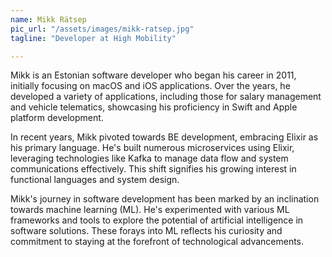 ```yaml
---
name: Mikk Rätsep
pic_url: "/assets/images/mikk-ratsep.jpg"
tagline: "Developer at High Mobility"

---
```

Mikk is an Estonian software developer who began his career in 2011, initially focusing on macOS and iOS applications. Over the years, he developed a variety of applications, including those for salary management and vehicle telematics, showcasing his proficiency in Swift and Apple platform development.

In recent years, Mikk pivoted towards BE development, embracing Elixir as his primary language. He's built numerous microservices using Elixir, leveraging technologies like Kafka to manage data flow and system communications effectively. This shift signifies his growing interest in functional languages and system design.

Mikk's journey in software development has been marked by an inclination towards machine learning (ML). He's experimented with various ML frameworks and tools to explore the potential of artificial intelligence in software solutions. These forays into ML reflects his curiosity and commitment to staying at the forefront of technological advancements.